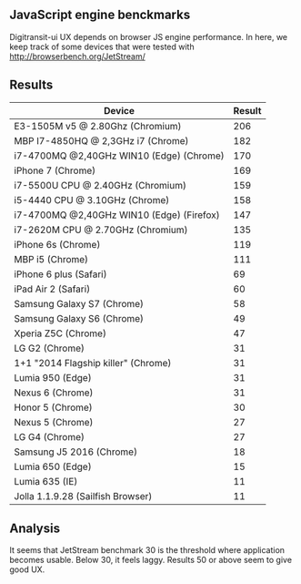 ## JavaScript engine benckmarks

Digitransit-ui UX depends on browser JS engine performance. In here, we keep track of some devices that were tested with http://browserbench.org/JetStream/

## Results

| Device                                    | Result |
|-------------------------------------------|--------|
| E3-1505M v5 @ 2.80Ghz (Chromium)          | 206    |
| MBP I7-4850HQ @ 2,3GHz i7 (Chrome)        | 182    |
| i7-4700MQ @2,40GHz WIN10 (Edge) (Chrome)  | 170    |
| iPhone 7 (Chrome)                         | 169    |
| i7-5500U CPU @ 2.40GHz (Chromium)         | 159    |
| i5-4440 CPU @ 3.10GHz (Chrome)            | 158    |
| i7-4700MQ @2,40GHz WIN10 (Edge) (Firefox) | 147    |
| i7-2620M CPU @ 2.70GHz (Chromium)         | 135    |
| iPhone 6s (Chrome)                        | 119    |
| MBP i5 (Chrome)                           | 111    |
| iPhone 6 plus (Safari)                    | 69     |
| iPad Air 2 (Safari)                       | 60     |
| Samsung Galaxy S7 (Chrome)                | 58     |
| Samsung Galaxy S6 (Chrome)                | 49     |
| Xperia Z5C (Chrome)                       | 47     |
| LG G2 (Chrome)                            | 31     |
| 1+1 "2014 Flagship killer" (Chrome)       | 31     |
| Lumia 950 (Edge)                          | 31     |
| Nexus 6 (Chrome)                          | 31     |
| Honor 5 (Chrome)                          | 30     |
| Nexus 5 (Chrome)                          | 27     |
| LG G4 (Chrome)                            | 27     |
| Samsung J5 2016 (Chrome)                  | 18     | 
| Lumia 650 (Edge)                          | 15     |
| Lumia 635 (IE)                            | 11     |
| Jolla 1.1.9.28 (Sailfish Browser)         | 11     |

## Analysis

It seems that JetStream benchmark 30 is the threshold where application becomes usable. Below 30, it feels laggy. Results 50 or above seem to give good UX.
